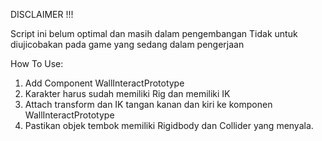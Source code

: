 DISCLAIMER  !!!


Script ini belum optimal dan masih dalam pengembangan
Tidak untuk diujicobakan pada game yang sedang dalam pengerjaan


How To Use:
1. Add Component WallInteractPrototype
2. Karakter harus sudah memiliki Rig dan memiliki IK
3. Attach transform dan IK tangan kanan dan kiri ke komponen WallInteractPrototype
4. Pastikan objek tembok memiliki Rigidbody dan Collider yang menyala.